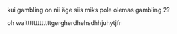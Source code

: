kui gambling on nii äge siis miks pole olemas gambling 2?  

oh waitttttttttttttgergherdhehsdhhjuhytjfr